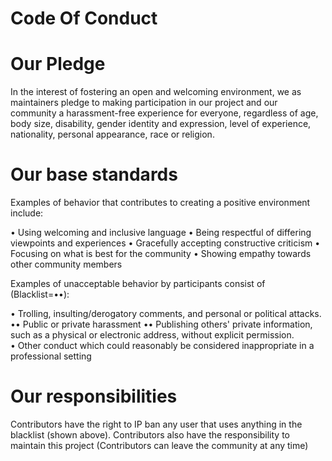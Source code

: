 # Code Of Conduct

# Our Pledge
In the interest of fostering an open and welcoming environment, we as maintainers pledge to making participation in our project and our community a harassment-free experience for everyone, regardless of age, body size, disability, gender identity and expression, level of experience, nationality, personal appearance, race or religion.

# Our base standards
Examples of behavior that contributes to creating a positive environment include:

• Using welcoming and inclusive language
• Being respectful of differing viewpoints and experiences
• Gracefully accepting constructive criticism
• Focusing on what is best for the community
• Showing empathy towards other community members

Examples of unacceptable behavior by participants consist of (Blacklist=••):

• Trolling, insulting/derogatory comments, and personal or political attacks.
•• Public or private harassment
•• Publishing others' private information, such as a physical or electronic address, without explicit permission.
• Other conduct which could reasonably be considered inappropriate in a professional setting

# Our responsibilities
Contributors have the right to IP ban any user that uses anything in the blacklist (shown above).
Contributors also have the responsibility to maintain this project (Contributors can leave the community at any time)

